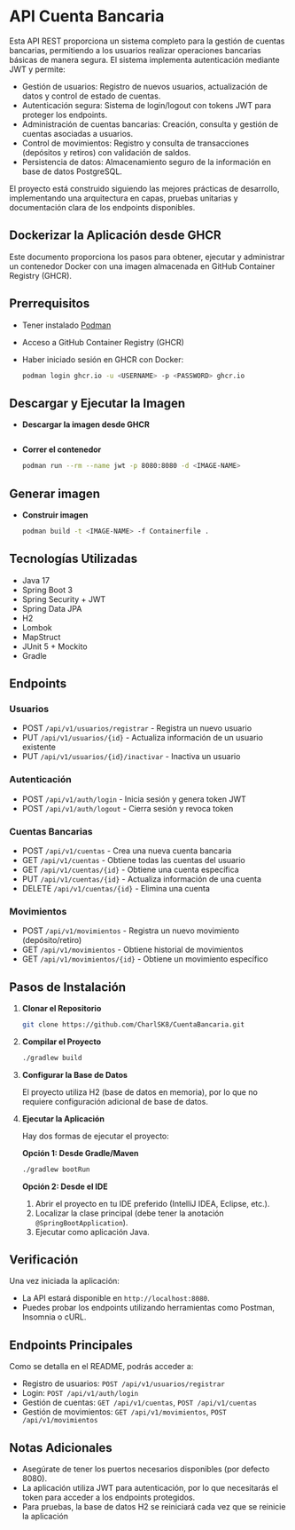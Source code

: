 # API Cuenta Bancaria

Esta API REST proporciona un sistema completo para la gestión de cuentas bancarias, permitiendo a los usuarios realizar operaciones bancarias básicas de manera segura. El sistema implementa autenticación mediante JWT y permite:

- Gestión de usuarios: Registro de nuevos usuarios, actualización de datos y control de estado de cuentas.
- Autenticación segura: Sistema de login/logout con tokens JWT para proteger los endpoints.
- Administración de cuentas bancarias: Creación, consulta y gestión de cuentas asociadas a usuarios.
- Control de movimientos: Registro y consulta de transacciones (depósitos y retiros) con validación de saldos.
- Persistencia de datos: Almacenamiento seguro de la información en base de datos PostgreSQL.

El proyecto está construido siguiendo las mejores prácticas de desarrollo, implementando una arquitectura en capas, pruebas unitarias y documentación clara de los endpoints disponibles.

## Dockerizar la Aplicación desde GHCR

Este documento proporciona los pasos para obtener, ejecutar y administrar un contenedor Docker con una imagen almacenada en GitHub Container Registry (GHCR).

## Prerrequisitos

- Tener instalado [Podman](https://podman.io/)
- Acceso a GitHub Container Registry (GHCR)
- Haber iniciado sesión en GHCR con Docker:

  ```sh
  podman login ghcr.io -u <USERNAME> -p <PASSWORD> ghcr.io 
  ```

## Descargar y Ejecutar la Imagen

- **Descargar la imagen desde GHCR**

    ```sh
    
    ```

- **Correr el contenedor**

    ```sh
    podman run --rm --name jwt -p 8080:8080 -d <IMAGE-NAME>
    ```

## Generar imagen

- **Construir imagen**

    ```sh
    podman build -t <IMAGE-NAME> -f Containerfile . 
    ```

## Tecnologías Utilizadas

- Java 17
- Spring Boot 3
- Spring Security + JWT
- Spring Data JPA
- H2
- Lombok
- MapStruct
- JUnit 5 + Mockito
- Gradle

## Endpoints

### Usuarios

- POST `/api/v1/usuarios/registrar` - Registra un nuevo usuario
- PUT `/api/v1/usuarios/{id}` - Actualiza información de un usuario existente
- PUT `/api/v1/usuarios/{id}/inactivar` - Inactiva un usuario

### Autenticación

- POST `/api/v1/auth/login` - Inicia sesión y genera token JWT
- POST `/api/v1/auth/logout` - Cierra sesión y revoca token

### Cuentas Bancarias

- POST `/api/v1/cuentas` - Crea una nueva cuenta bancaria
- GET `/api/v1/cuentas` - Obtiene todas las cuentas del usuario
- GET `/api/v1/cuentas/{id}` - Obtiene una cuenta específica
- PUT `/api/v1/cuentas/{id}` - Actualiza información de una cuenta
- DELETE `/api/v1/cuentas/{id}` - Elimina una cuenta

### Movimientos

- POST `/api/v1/movimientos` - Registra un nuevo movimiento (depósito/retiro)
- GET `/api/v1/movimientos` - Obtiene historial de movimientos
- GET `/api/v1/movimientos/{id}` - Obtiene un movimiento específico

## Pasos de Instalación

1. **Clonar el Repositorio**

    ```bash
    git clone https://github.com/CharlSK8/CuentaBancaria.git
    ```

2. **Compilar el Proyecto**

    ```bash
    ./gradlew build  
    ```

3. **Configurar la Base de Datos**

    El proyecto utiliza H2 (base de datos en memoria), por lo que no requiere configuración adicional de base de datos.

4. **Ejecutar la Aplicación**

    Hay dos formas de ejecutar el proyecto:

    **Opción 1: Desde Gradle/Maven**

    ```bash
    ./gradlew bootRun
    ```

    **Opción 2: Desde el IDE**

    1. Abrir el proyecto en tu IDE preferido (IntelliJ IDEA, Eclipse, etc.).
    2. Localizar la clase principal (debe tener la anotación `@SpringBootApplication`).
    3. Ejecutar como aplicación Java.

## Verificación

Una vez iniciada la aplicación:

- La API estará disponible en `http://localhost:8080`.
- Puedes probar los endpoints utilizando herramientas como Postman, Insomnia o cURL.

## Endpoints Principales

Como se detalla en el README, podrás acceder a:

- Registro de usuarios: `POST /api/v1/usuarios/registrar`
- Login: `POST /api/v1/auth/login`
- Gestión de cuentas: `GET /api/v1/cuentas`, `POST /api/v1/cuentas`
- Gestión de movimientos: `GET /api/v1/movimientos`, `POST /api/v1/movimientos`

## Notas Adicionales

- Asegúrate de tener los puertos necesarios disponibles (por defecto 8080).
- La aplicación utiliza JWT para autenticación, por lo que necesitarás el token para acceder a los endpoints protegidos.
- Para pruebas, la base de datos H2 se reiniciará cada vez que se reinicie la aplicación
